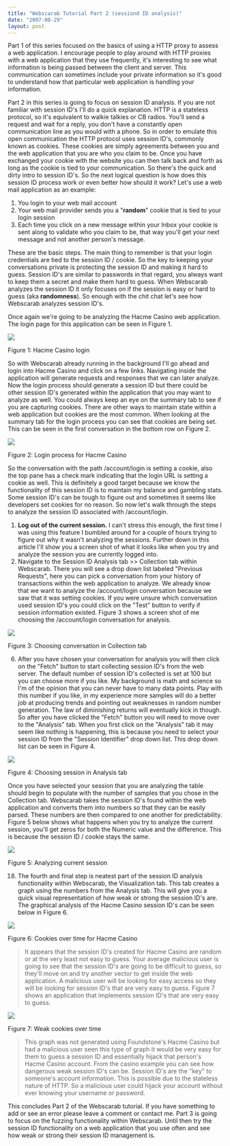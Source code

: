 ```yaml
---
title: "Webscarab Tutorial Part 2 (sessiond ID analysis)"
date: "2007-08-29"
layout: post
---
```


Part 1 of this series focused on the basics of using a HTTP proxy to assess a web application. I encourage people to play around with HTTP proxies with a web application that they use frequently, it's interesting to see what information is being passed between the client and server. This communication can sometimes include your private information so it's good to understand how that particular web application is handling your information.


Part 2 in this series is going to focus on session ID analysis. If you are not familiar with session ID's I'll do a quick explanation. HTTP is a stateless protocol, so it's equivalent to walkie talkies or CB radios. You'll send a request and wait for a reply, you don't have a constantly open communication line as you would with a phone. So in order to emulate this open communication the HTTP protocol uses session ID's, commonly known as cookies. These cookies are simply agreements between you and the web application that you are who you claim to be. Once you have exchanged your cookie with the website you can then talk back and forth as long as the cookie is tied to your communication. So there's the quick and dirty intro to session ID's. So the next logical question is how does this session ID process work or even better how should it work? Let's use a web mail application as an example:

1. You login to your web mail account
2. Your web mail provider sends you a "**random**" cookie that is tied to your login session
3. Each time you click on a new message within your Inbox your cookie is sent along to validate who you claim to be, that way you'll get your next message and not another person's message.

These are the basic steps. The main thing to remember is that your login credentials are tied to the session ID / cookie. So the key to keeping your conversations private is protecting the session ID and making it hard to guess. Session ID's are similar to passwords in that regard, you always want to keep them a secret and make them hard to guess. When Webscarab analyzes the session ID it only focuses on if the session is easy or hard to guess (aka **randomness**). So enough with the chit chat let's see how Webscarab analyzes session ID's.

Once again we're going to be analyzing the Hacme Casino web application. The login page for this application can be seen in Figure 1.

![](/assets/hacmecasinologinpage.PNG)

Figure 1: Hacme Casino login

So with Webscarab already running in the background I'll go ahead and login into Hacme Casino and click on a few links. Navigating inside the application will generate requests and responses that we can later analyze. Now the login process should generate a session ID but there could be other session ID's generated within the application that you may want to analyze as well. You could always keep an eye on the summary tab to see if you are capturing cookies. There are other ways to maintain state within a web application but cookies are the most common. When looking at the summary tab for the login process you can see that cookies are being set. This can be seen in the first conversation in the bottom row on Figure 2.

![](/assets/summaryhacmeloginviawebscarab.PNG)

Figure 2: Login process for Hacme Casino

So the conversation with the path /account/login is setting a cookie, also the top pane has a check mark indicating that the login URL is setting a cookie as well. This is definitely a good target because we know the functionality of this session ID is to maintain my balance and gambling stats. Some session ID's can be tough to figure out and sometimes it seems like developers set cookies for no reason. So now let's walk through the steps to analyze the session ID associated with /account/login.

1. **Log out of the current session.** I can't stress this enough, the first time I was using this feature I bumbled around for a couple of hours trying to figure out why it wasn't analyzing the sessions. Further down in this article I'll show you a screen shot of what it looks like when you try and analyze the session you are currently logged into.
2. Navigate to the Session ID Analysis tab >> Collection tab within Webscarab. There you will see a drop down list labeled "Previous Requests", here you can pick a conversation from your history of transactions within the web application to analyze. We already know that we want to analyze the /account/login conversation because we saw that it was setting cookies. If you were unsure which conversation used session ID's you could click on the "Test" button to verify if session information existed. Figure 3 shows a screen shot of me choosing the /account/login conversation for analysis.

![](/assets/sessionidcollectiontab.PNG)

Figure 3: Choosing conversation in Collection tab

6. After you have chosen your conversation for analysis you will then click on the "Fetch" button to start collecting session ID's from the web server. The default number of session ID's collected is set at 100 but you can choose more if you like. My background is math and science so I'm of the opinion that you can never have to many data points. Play with this number if you like, in my experience more samples will do a better job at producing trends and pointing out weaknesses in random number generation. The law of diminishing returns will eventually kick in though. So after you have clicked the "Fetch" button you will need to move over to the "Analysis" tab. When you first click on the "Analysis" tab it may seem like nothing is happening, this is because you need to select your session ID from the "Session Identifier" drop down list. This drop down list can be seen in Figure 4.

![](/assets/sessionidanalysistab.PNG)

Figure 4: Choosing session in Analysis tab

Once you have selected your session that you are analyzing the table should begin to populate with the number of samples that you chose in the Collection tab. Webscarab takes the session ID's found within the web application and converts them into numbers so that they can be easily parsed. These numbers are then compared to one another for predictability. Figure 5 below shows what happens when you try to analyze the current session, you'll get zeros for both the Numeric value and the difference. This is because the session ID / cookie stays the same.

![](/assets/chosecurrentsessionforanalysis.PNG)

Figure 5: Analyzing current session

18. The fourth and final step is neatest part of the session ID analysis functionality within Webscarab, the Visualization tab. This tab creates a graph using the numbers from the Analysis tab. This will give you a quick visual representation of how weak or strong the session ID's are. The graphical analysis of the Hacme Casino session ID's can be seen below in Figure 6.

![](/assets/cookiesovertimegraph.PNG)

Figure 6: Cookies over time for Hacme Casino

> It appears that the session ID's created for Hacme Casino are random or at the very least not easy to guess. Your average malicious user is going to see that the session ID's are going to be difficult to guess, so they'll move on and try another vector to get inside the web application. A malicious user will be looking for easy access so they will be looking for session ID's that are very easy to guess. Figure 7 shows an application that implements session ID's that are very easy to guess.

![](/assets/weakcookiesovertime.JPG)

Figure 7: Weak cookies over time

> This graph was not generated using Foundstone's Hacme Casino but had a malicious user seen this type of graph it would be very easy for them to guess a session ID and essentially hijack that person's Hacme Casino account. From the casino example you can see how dangerous weak session ID's can be. Session ID's are the "key" to someone's account information. This is possible due to the stateless nature of HTTP. So a malicious user could hijack your account without ever knowing your username or password.

This concludes Part 2 of the Webscarab tutorial. If you have something to add or see an error please leave a comment or contact me. Part 3 is going to focus on the fuzzing functionality within Webscarab. Until then try the session ID functionality on a web application that you use often and see how weak or strong their session ID management is.
